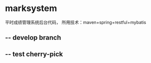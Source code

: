 # marksystem
平时成绩管理系统后台代码，
所用技术：maven+spring+restful+mybatis

--
develop branch
--

--
test cherry-pick 
--
